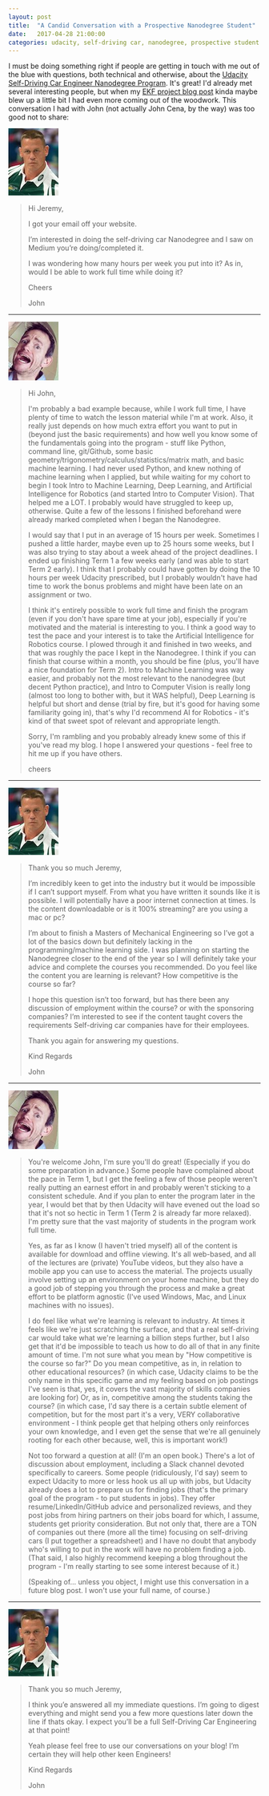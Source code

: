 ```yaml
---
layout: post
title:  "A Candid Conversation with a Prospective Nanodegree Student"
date:   2017-04-28 21:00:00 
categories: udacity, self-driving car, nanodegree, prospective student
---
```

[//]: # (Image References)
[John]: https://github.com/jeremy-shannon/jeremy-shannon.github.io/blob/master/images/John_Cena_May_2016.jpg?raw=true "My new friend John"
[Jeremy]: https://github.com/jeremy-shannon/jeremy-shannon.github.io/blob/master/images/jeremyGoofyHeadSmall.jpg?raw=true "My purty face"

I must be doing something right if people are getting in touch with me out of the blue with questions, both technical and otherwise, about the [Udacity Self-Driving Car Engineer Nanodegree Program](https://www.udacity.com/drive). It's great! I'd already met several interesting people, but when my [EKF project blog post](http://jeremyshannon.com/2017/04/21/udacity-sdcnd-extended-kalman-filter.html) kinda maybe blew up a little bit I had even more coming out of the woodwork. This conversation I had with John (not actually John Cena, by the way) was too good not to share:

![Alt Text][John]

> Hi Jeremy,
>
> I got your email off your website.
>
> I’m interested in doing the self-driving car Nanodegree and I saw on Medium you’re doing/completed it.
>
> I was wondering how many hours per week you put into it? As in, would I be able to work full time while doing it?
> 
> Cheers
>
> John
<hr>

![Alt Text][Jeremy]

> Hi John,
>
> I'm probably a bad example because, while I work full time, I have plenty of time to watch the lesson material while I'm at work. Also, it really just depends on how much extra effort you want to put in (beyond just the basic requirements) and how well you know some of the fundamentals going into the program - stuff like Python, command line, git/Github, some basic geometry/trigonometry/calculus/statistics/matrix math, and basic machine learning. I had never used Python, and knew nothing of machine learning when I applied, but while waiting for my cohort to begin I took Intro to Machine Learning, Deep Learning, and Artificial Intelligence for Robotics (and started Intro to Computer Vision). That helped me a LOT. I probably would have struggled to keep up, otherwise. Quite a few of the lessons I finished beforehand were already marked completed when I began the Nanodegree. 
>
> I would say that I put in an average of 15 hours per week. Sometimes I pushed a little harder, maybe even up to 25 hours some weeks, but I was also trying to stay about a week ahead of the project deadlines. I ended up finishing Term 1 a few weeks early (and was able to start Term 2 early). I think that I probably could have gotten by doing the 10 hours per week Udacity prescribed, but I probably wouldn't have had time to work the bonus problems and might have been late on an assignment or two. 
>
> I think it's entirely possible to work full time and finish the program (even if you don't have spare time at your job), especially if you're motivated and the material is interesting to you. I think a good way to test the pace and your interest is to take the Artificial Intelligence for Robotics course. I plowed through it and finished in two weeks, and that was roughly the pace I kept in the Nanodegree. I think if you can finish that course within a month, you should be fine (plus, you'll have a nice foundation for Term 2). Intro to Machine Learning was way easier, and probably not the most relevant to the nanodegree (but decent Python practice), and Intro to Computer Vision is really long (almost too long to bother with, but it WAS helpful), Deep Learning is helpful but short and dense (trial by fire, but it's good for having some familiarity going in), that's why I'd recommend AI for Robotics - it's kind of that sweet spot of relevant and appropriate length. 
>
> Sorry, I'm rambling and you probably already knew some of this if you've read my blog. I hope I answered your questions - feel free to hit me up if you have others.
>
> cheers
<hr>

![Alt Text][John]

> Thank you so much Jeremy,
>
> I’m incredibly keen to get into the industry but it would be impossible if I can’t support myself. From what you have written it sounds like it is possible. I will potentially have a poor internet connection at times. Is the content downloadable or is it 100% streaming? are you using a mac or pc?
>
> I’m about to finish a Masters of Mechanical Engineering so I’ve got a lot of the basics down but definitely lacking in the programming/machine learning side. I was planning on starting the Nanodegree closer to the end of the year so I will definitely take your advice and complete the courses you recommended. Do you feel like the content you are learning is relevant? How competitive is the course so far?
>
> I hope this question isn’t too forward, but has there been any discussion of employment within the course? or with the sponsoring companies? I’m interested to see if the content taught covers the requirements Self-driving car companies have for their employees. 
>
> Thank you again for answering my questions.
>
> Kind Regards
>
> John
<hr>

![Alt Text][Jeremy]

> You're welcome John, I'm sure you'll do great! (Especially if you do some preparation in advance.) Some people have complained about the pace in Term 1, but I get the feeling a few of those people weren't really putting an earnest effort in and probably weren't sticking to a consistent schedule. And if you plan to enter the program later in the year, I would bet that by then Udacity will have evened out the load so that it's not so hectic in Term 1 (Term 2 is already far more relaxed). I'm pretty sure that the vast majority of students in the program work full time. 
>
> Yes, as far as I know (I haven't tried myself) all of the content is available for download and offline viewing. It's all web-based, and all of the lectures are (private) YouTube videos, but they also have a mobile app you can use to access the material. The projects usually involve setting up an environment on your home machine, but they do a good job of stepping you through the process and make a great effort to be platform agnostic (I've used Windows, Mac, and Linux machines with no issues). 
>
> I do feel like what we're learning is relevant to industry. At times it feels like we're just scratching the surface, and that a real self-driving car would take what we're learning a billion steps further, but I also get that it'd be impossible to teach us how to do all of that in any finite amount of time. I'm not sure what you mean by "How competitive is the course so far?" Do you mean competitive, as in, in relation to other educational resources? (in which case, Udacity claims to be the only name in this specific game and my feeling based on job postings I've seen is that, yes, it covers the vast majority of skills companies are looking for) Or, as in, competitive among the students taking the course? (in which case, I'd say there is a certain subtle element of competition, but for the most part it's a very, VERY collaborative environment - I think people get that helping others only reinforces your own knowledge, and I even get the sense that we're all genuinely rooting for each other because, well, this is important work!)
>
> Not too forward a question at all! (I'm an open book.) There's a lot of discussion about employment, including a Slack channel devoted specifically to careers. Some people (ridiculously, I'd say) seem to expect Udacity to more or less hook us all up with jobs, but Udacity already does a lot to prepare us for finding jobs (that's the primary goal of the program - to put students in jobs). They offer resume/LinkedIn/GitHub advice and personalized reviews, and they post jobs from hiring partners on their jobs board for which, I assume, students get priority consideration. But not only that, there are a TON of companies out there (more all the time) focusing on self-driving cars (I put together a spreadsheet) and I have no doubt that anybody who's willing to put in the work will have no problem finding a job. (That said, I also highly recommend keeping a blog throughout the program - I'm really starting to see some interest because of it.)
>
> (Speaking of... unless you object, I might use this conversation in a future blog post. I won't use your full name, of course.)
<hr>

![Alt Text][John]

> Thank you so much Jeremy,
>
> I think you’e answered all my immediate questions. I’m going to digest everything and might send you a few more questions later down the line if thats okay. I expect you’ll be a full Self-Driving Car Engineering at that point!
>
> Yeah please feel free to use our conversations on your blog! I’m certain they will help other keen Engineers! 
>
> Kind Regards
>
> John
